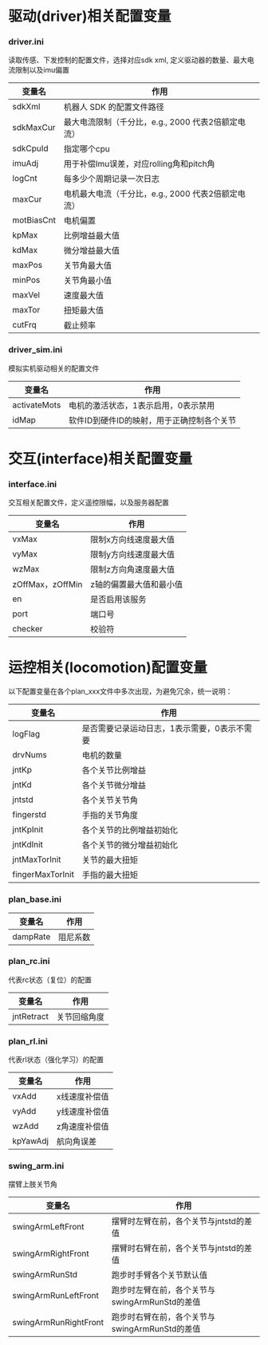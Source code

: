 # **驱动(driver)相关配置变量**

### driver.ini

读取传感、下发控制的配置文件，选择对应sdk xml, 定义驱动器的数量、最大电流限制以及imu偏置

| 变量名     | 作用                                               |
| ---------- | -------------------------------------------------- |
| sdkXml     | 机器人 SDK 的配置文件路径                          |
| sdkMaxCur  | 最大电流限制（千分比，e.g., 2000 代表2倍额定电流） |
| sdkCpuId   | 指定哪个cpu                                        |
| imuAdj     | 用于补偿Imu误差，对应rolling角和pitch角            |
| logCnt     | 每多少个周期记录一次日志                           |
| maxCur     | 电机最大电流（千分比，e.g., 2000 代表2倍额定电流） |
| motBiasCnt | 电机偏置                                           |
| kpMax      | 比例增益最大值                                     |
| kdMax      | 微分增益最大值                                     |
| maxPos     | 关节角最大值                                       |
| minPos     | 关节角最小值                                       |
| maxVel     | 速度最大值                                         |
| maxTor     | 扭矩最大值                                         |
| cutFrq     | 截止频率                                           |

### driver_sim.ini

模拟实机驱动相关的配置文件

| 变量名       | 作用                                       |
| ------------ | ------------------------------------------ |
| activateMots | 电机的激活状态，1表示启用，0表示禁用       |
| idMap        | 软件ID到硬件ID的映射，用于正确控制各个关节 |

# **交互(interface)相关配置变量**

### interface.ini

交互相关配置文件，定义遥控限幅，以及服务器配置

| 变量名           | 作用                    |
| ---------------- | ----------------------- |
| vxMax            | 限制x方向线速度最大值   |
| vyMax            | 限制y方向线速度最大值   |
| wzMax            | 限制z方向角速度最大值   |
| zOffMax，zOffMin | z轴的偏置最大值和最小值 |
| en               | 是否启用该服务          |
| port             | 端口号                  |
| checker          | 校验符                  |

# **运控相关(locomotion)配置变量**

以下配置变量在各个plan_xxx文件中多次出现，为避免冗余，统一说明：

| 变量名           | 作用                                         |
| ---------------- | -------------------------------------------- |
| logFlag          | 是否需要记录运动日志，1表示需要，0表示不需要 |
| drvNums          | 电机的数量                                   |
| jntKp            | 各个关节比例增益                             |
| jntKd            | 各个关节微分增益                             |
| jntstd           | 各个关节关节角                               |
| fingerstd        | 手指的关节角度                               |
| jntKpInit        | 各个关节的比例增益初始化                     |
| jntKdInit        | 各个关节的微分增益初始化                     |
| jntMaxTorInit    | 关节的最大扭矩                               |
| fingerMaxTorInit | 手指的最大扭矩                               |

### plan_base.ini

| 变量名   | 作用     |
| -------- | -------- |
| dampRate | 阻尼系数 |

### plan_rc.ini

代表rc状态（复位）的配置

| 变量名     | 作用         |
| ---------- | ------------ |
| jntRetract | 关节回缩角度 |

### plan_rl.ini

代表rl状态（强化学习）的配置

| 变量名   | 作用          |
| -------- | ------------- |
| vxAdd    | x线速度补偿值 |
| vyAdd    | y线速度补偿值 |
| wzAdd    | z角速度补偿值 |
| kpYawAdj | 航向角误差    |

### swing_arm.ini

摆臂上肢关节角

| 变量名                | 作用                                           |
| --------------------- | ---------------------------------------------- |
| swingArmLeftFront     | 摆臂时左臂在前，各个关节与jntstd的差值         |
| swingArmRightFront    | 摆臂时右臂在前，各个关节与jntstd的差值         |
| swingArmRunStd        | 跑步时手臂各个关节默认值                       |
| swingArmRunLeftFront  | 跑步时左臂在前，各个关节与swingArmRunStd的差值 |
| swingArmRunRightFront | 跑步时右臂在前，各个关节与swingArmRunStd的差值 |
